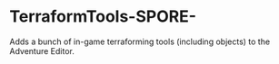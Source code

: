 # TerraformTools-SPORE-
Adds a bunch of in-game terraforming tools (including objects) to the Adventure Editor.
